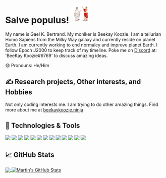 <!--
**GaelKBertrand/GaelKBertrand** is a ✨ _special_ ✨ repository because its `README.md` (this file) appears on your GitHub profile.


### Beekay Koozie here 👋 <img src="https://raw.githubusercontent.com/GaelKBertrand/GaelKBertrand/master/tenor.gif" width="30px">   

https://towardsdatascience.com/build-a-stunning-readme-for-your-github-profile-9b80434fe5d7

https://github.com/MartinHeinz/MartinHeinz/edit/master/README.md

https://github.com/adamalston/adamalston  , check it out 


Hello folks, I am Gael K Bertrand. 


Here are some ideas to get you started:

- 🔭 I’m currently working on ...
- 🌱 I’m currently learning ...
- 👯 I’m looking to collaborate on ...
- 🤔 I’m looking for help with ...
- 💬 Ask me about ...
- 📫 How to reach me: ...
- 😄 Pronouns: ...
- ⚡ Fun fact: ...
-->


<!-- More info, tips and tricks for making GitHub Profile README can be found in my article at https://towardsdatascience.com/build-a-stunning-readme-for-your-github-profile-9b80434fe5d7 -->

# Salve populus! <img src="https://github.com/GaelKBertrand/GaelKBertrand/blob/main/Romans_larger.jpg" width="60px">

My name is Gael K. Bertrand. My moniker is Beekay Koozie. I am a tellurian Homo Sapiens from the Milky Way galaxy and currently reside on planet Earth. I am currently working to end normalcy and improve planet Earth. I follow Epoch J2000 to keep track of my timeline. Poke me on [Discord](https://discord.com/) at: 'BeeKay Koozie#6769' to discuss amazing ideas. 

😄 Pronouns: He/Him

## &#x270d; Research projects, Other interests, and Hobbies

Not only coding interests me. I am trying to do other amazing things. Find more about me at [beekaykoozie.ninja](https://beekaykoozie.ninja/)

## 🔧 Technologies & Tools
![](https://img.shields.io/badge/OS-Windows-informational?style=flat&logo=linux&logoColor=white&color=2bbc8a)
![](https://img.shields.io/badge/OS-Linux-informational?style=flat&logo=linux&logoColor=white&color=2bbc8a)
![](https://img.shields.io/badge/Editor-VSCode-informational?style=flat&logo=intellij-idea&logoColor=white&color=2bbc8a)
![](https://img.shields.io/badge/Code-C/C++-informational?style=flat&logo=python&logoColor=white&color=2bbc8a)
![](https://img.shields.io/badge/Code-Python-informational?style=flat&logo=python&logoColor=white&color=2bbc8a)
![](https://img.shields.io/badge/Code-JavaScript-informational?style=flat&logo=javascript&logoColor=white&color=2bbc8a)
![](https://img.shields.io/badge/Code-MIPS-informational?style=flat&logo=go&logoColor=white&color=2bbc8a)
![](https://img.shields.io/badge/Code-React-informational?style=flat&logo=cmake&logoColor=white&color=2bbc8a)
![](https://img.shields.io/badge/Code-Node.js-informational?style=flat&logo=vue.js&logoColor=white&color=2bbc8a)
![](https://img.shields.io/badge/Shell-Bash-informational?style=flat&logo=gnu-bash&logoColor=white&color=2bbc8a)
![](https://img.shields.io/badge/Tools-Kubernetes-informational?style=flat&logo=kubernetes&logoColor=white&color=2bbc8a)
![](https://img.shields.io/badge/Tools-Azure-informational?style=flat&logo=red-hat-open-shift&logoColor=white&color=2bbc8a)
![](https://img.shields.io/badge/Cloud-Google_cloud-informational?style=flat&logo=digitalocean&logoColor=white&color=2bbc8a)

## &#x1f4c8; GitHub Stats

<a href="https://github.com/GaelKBertrand/GaelKBertrand">
  <img align="center" src="https://github-readme-stats.vercel.app/api/top-langs/?username=GaelKBertrand&hide=java,html&title_color=ffffff&text_color=c9cacc&icon_color=2bbc8a&bg_color=1d1f21" />
</a>
<a href="https://github.com/GaelKBertrand/GaelKBertrand">
  <img align="center" src="https://github-readme-stats.vercel.app/api?username=GaelKBertrand&show_icons=true&line_height=27&count_private=true&title_color=ffffff&text_color=c9cacc&icon_color=2bbc8a&bg_color=1d1f21" alt="Martin's GitHub Stats" />
</a>



<!-- links to social media icons -->

<!-- icons with padding -->

<!-- [1.1]: http://i.imgur.com/tXSoThF.png (twitter icon with padding)
[2.1]: http://i.imgur.com/0o48UoR.png (github icon with padding) -->

<!-- icons without padding -->

<!--
[1.2]: http://i.imgur.com/wWzX9uB.png (twitter icon without padding)
[2.2]: http://i.imgur.com/9I6NRUm.png (github icon without padding)
[3.2]: https://raw.githubusercontent.com/MartinHeinz/MartinHeinz/master/linkedin-3-16.png (LinkedIn icon without padding)


<!-- links to your social media accounts -->

<!--
[1]: https://twitter.com/Martin_Heinz_
[2]: https://github.com/MartinHeinz
[3]: https://www.linkedin.com/in/heinz-martin/
-->

<!-- Resources -->
<!-- Icons: https://simpleicons.org/ -->
<!-- GitHub Stats: https://github.com/anuraghazra/github-readme-stats -->
<!-- Emojis: https://emojipedia.org/emoji/ -->
<!-- HTML Emojis: https://www.fileformat.info/index.htm -->
<!-- Shields: https://shields.io/ -->
<!-- Awesome GitHub Profile README: https://github.com/abhisheknaiidu/awesome-github-profile-readme -->

